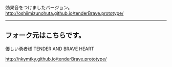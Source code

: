 効果音をつけましたバージョン。
http://oshiimizunohuta.github.io/tenderBrave.prototype/

***

## フォーク元はこちらです。

優しい勇者様 TENDER AND BRAVE HEART

http://nkymtky.github.io/tenderBrave.prototype/




